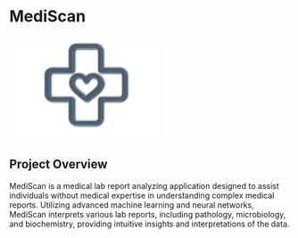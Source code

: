 # MediScan
![MediScan Logo](assets/images/logo.png)

## Project Overview
MediScan is a medical lab report analyzing application designed to assist individuals without medical expertise in understanding complex medical reports. Utilizing advanced machine learning and neural networks, MediScan interprets various lab reports, including pathology, microbiology, and biochemistry, providing intuitive insights and interpretations of the data.
